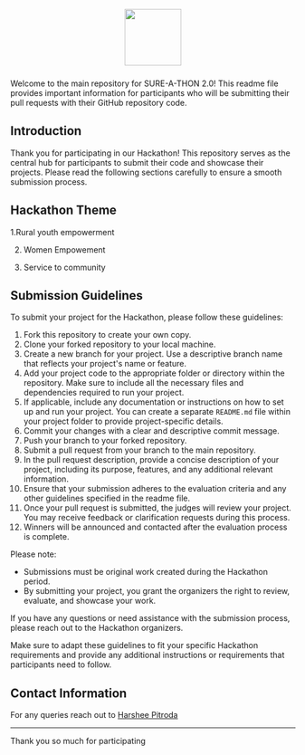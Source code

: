 <br />

<div align="center">
<img src='https://media.licdn.com/dms/image/C560BAQH8c3D8-3BTuA/company-logo_200_200/0/1679684096486?e=2147483647&v=beta&t=GIAmWhTXxLyjw76NAMD4Tqywewd4IovY0Wm9uUejFeU' width="100 px" height="100 px" />



<h3 align="center"SURE-A-THON 2.0 Main Repository</h3>
</div>

Welcome to the main repository for SURE-A-THON 2.0! This readme file provides important information for participants who will be submitting their pull requests with their GitHub repository code.

## Introduction
Thank you for participating in our Hackathon! This repository serves as the central hub for participants to submit their code and showcase their projects. Please read the following sections carefully to ensure a smooth submission process.

## Hackathon Theme
1.Rural youth empowerment

2. Women Empowement
  
3. Service to community

## Submission Guidelines
To submit your project for the Hackathon, please follow these guidelines:

1. Fork this repository to create your own copy.
2. Clone your forked repository to your local machine.
3. Create a new branch for your project. Use a descriptive branch name that reflects your project's name or feature.
4. Add your project code to the appropriate folder or directory within the repository. Make sure to include all the necessary files and dependencies required to run your project.
5. If applicable, include any documentation or instructions on how to set up and run your project. You can create a separate `README.md` file within your project folder to provide project-specific details.
6. Commit your changes with a clear and descriptive commit message.
7. Push your branch to your forked repository.
8. Submit a pull request from your branch to the main repository.
9. In the pull request description, provide a concise description of your project, including its purpose, features, and any additional relevant information.
10. Ensure that your submission adheres to the evaluation criteria and any other guidelines specified in the readme file.
11. Once your pull request is submitted, the judges will review your project. You may receive feedback or clarification requests during this process.
12. Winners will be announced and contacted after the evaluation process is complete.

Please note:
- Submissions must be original work created during the Hackathon period.
- By submitting your project, you grant the organizers the right to review, evaluate, and showcase your work.

If you have any questions or need assistance with the submission process, please reach out to the Hackathon organizers.

Make sure to adapt these guidelines to fit your specific Hackathon requirements and provide any additional instructions or requirements that participants need to follow.


## Contact Information
For any queries reach out to <a href="https://www.linkedin.com/in/harshee-pitroda-790778212/">Harshee Pitroda</a>

---

Thank you so much for participating

